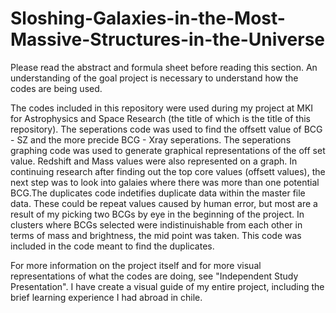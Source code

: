 # Sloshing-Galaxies-in-the-Most-Massive-Structures-in-the-Universe

Please read the abstract and formula sheet before reading this section. An understanding of the goal project is necessary to understand how the codes are being used. 

The codes included in this repository were used during my project at MKI for Astrophysics and Space Research (the title of which is the title of this repository). The seperations code was used to find the offsett value of BCG - SZ and the more precide BCG - Xray seperations. The seperations graphing code was used to generate graphical representations of the off set value. Redshift and Mass values were also represented on a graph. 
In continuing research after finding out the top core values (offsett values), the next step was to look into galaies where there was more than one potential BCG.The duplicates code indetifies duplicate data within the master file data. These could be repeat values caused by human error, but most are a result of my picking two BCGs by eye in the beginning of the project. In clusters where BCGs selected were indistinuishable from each other in terms of mass and brightness, the mid point was taken. This code was included in the code meant to find the duplicates. 

For more information on the project itself and for more visual representations of what the codes are doing, see "Independent Study Presentation". I have create a visual guide of my entire project, including the brief learning experience I had abroad in chile. 
